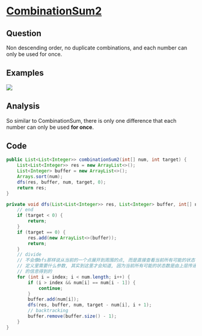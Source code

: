 # [CombinationSum2](http://www.lintcode.com/en/problem/combination-sum-ii/#)

## Question

Non descending order, no duplicate combinations, and each number can only be used for once.

## Examples

![](https://farm5.staticflickr.com/4182/34590611616_a9a30ab5d0_o.jpg)

## Analysis

So similar to CombinationSum, there is only one difference that each number can only be used **for once**.

## Code

```java
public List<List<Integer>> combinationSum2(int[] num, int target) {
    List<List<Integer>> res = new ArrayList<>();
    List<Integer> buffer = new ArrayList<>();
    Arrays.sort(num);
    dfs(res, buffer, num, target, 0);
    return res;
}

private void dfs(List<List<Integer>> res, List<Integer> buffer, int[] num, int target, int index) {
    // end
    if (target < 0) {
        return;
    }
    if (target == 0) {
        res.add(new ArrayList<>(buffer));
        return;
    }
    // divide
    // 不会像bfs那样说从当前的一个点展开到周围的点, 而是直接查看当前所有可能的状态
    // 定义里需要什么参数, 其实到这里才会知道, 因为当前所有可能的状态数是由上层传递
    // 的信息得到的
    for (int i = index; i < num.length; i++) {
        if (i > index && num[i] == num[i - 1]) {
            continue;
        }
        buffer.add(num[i]);
        dfs(res, buffer, num, target - num[i], i + 1);
        // backtracking
        buffer.remove(buffer.size() - 1);
    }
}
```